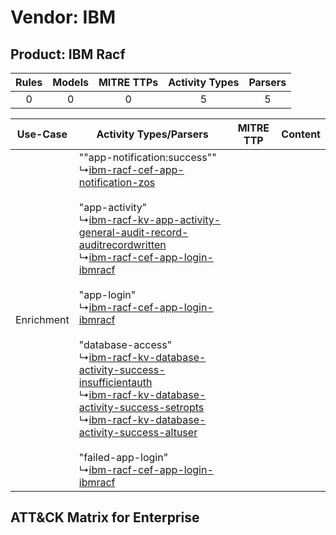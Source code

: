 Vendor: IBM
===========
Product: IBM Racf
-----------------
| Rules | Models | MITRE TTPs | Activity Types | Parsers |
|:-----:|:------:|:----------:|:--------------:|:-------:|
|   0   |   0    |     0      |       5        |    5    |

|  Use-Case  | Activity Types/Parsers    | MITRE TTP | Content    |
|:----------:| ---- | --------- | ---- |
| Enrichment |  ""app-notification:success""<br> ↳[ibm-racf-cef-app-notification-zos](Ps/pC_ibmracfcefappnotificationzos.md)<br><br> "app-activity"<br> ↳[ibm-racf-kv-app-activity-general-audit-record-auditrecordwritten](Ps/pC_ibmracfkvappactivitygeneralauditrecordauditrecordwritten.md)<br> ↳[ibm-racf-cef-app-login-ibmracf](Ps/pC_ibmracfcefapploginibmracf.md)<br><br> "app-login"<br> ↳[ibm-racf-cef-app-login-ibmracf](Ps/pC_ibmracfcefapploginibmracf.md)<br><br> "database-access"<br> ↳[ibm-racf-kv-database-activity-success-insufficientauth](Ps/pC_ibmracfkvdatabaseactivitysuccessinsufficientauth.md)<br> ↳[ibm-racf-kv-database-activity-success-setropts](Ps/pC_ibmracfkvdatabaseactivitysuccesssetropts.md)<br> ↳[ibm-racf-kv-database-activity-success-altuser](Ps/pC_ibmracfkvdatabaseactivitysuccessaltuser.md)<br><br> "failed-app-login"<br> ↳[ibm-racf-cef-app-login-ibmracf](Ps/pC_ibmracfcefapploginibmracf.md)<br> |    | [](RM/r_m_ibm_ibm_racf_Enrichment.md) |

ATT&CK Matrix for Enterprise
----------------------------
